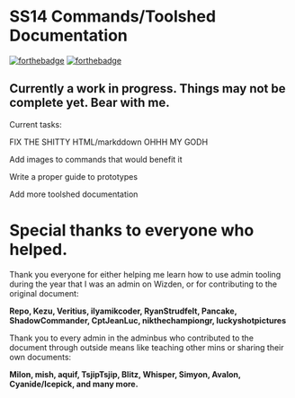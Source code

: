 # SS14 Commands/Toolshed Documentation
[![forthebadge](https://forthebadge.com/images/badges/gluten-free.svg)](https://forthebadge.com) [![forthebadge](https://forthebadge.com/images/badges/made-with-crayons.svg)](https://forthebadge.com) 

## Currently a work in progress. Things may not be complete yet. Bear with me.
Current tasks:

FIX THE SHITTY HTML/markddown OHHH MY GODH

Add images to commands that would benefit it

Write a proper guide to prototypes

Add more toolshed documentation


# Special thanks to everyone who helped.

Thank you everyone for either helping me learn how to use admin tooling during the year that I was an admin on Wizden, or for contributing to the original document:

**Repo, Kezu, Veritius, ilyamikcoder, RyanStrudfelt, Pancake, ShadowCommander, CptJeanLuc, nikthechampiongr, luckyshotpictures**

Thank you to every admin in the adminbus who contributed to the document through outside means like teaching other mins or sharing their own documents:

**Milon, mish, aquif, TsjipTsjip, Blitz, Whisper, Simyon, Avalon, Cyanide/Icepick, and many more.**
